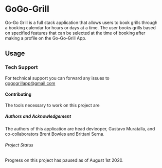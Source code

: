 # GoGo-Grill 

Go-Go Grill is a full stack application that allows users to book grills through a booking calendar for hours or days at a time. The user books grills based on specified features that can be selected at the time of booking after making a profile on the Go-Go-Grill App. 

## Usage 
 

### Tech Support

For technical support you can forward any issues to gogogrillapp@gmail.com

#### Contributing 

The tools necessary to work on this project are 


##### Authors and Acknowledgement 
The authors of this application are head devleoper, Gustavo Muratalla, and co-collaborators Brent Bowles and Brittani Serna. 

###### Project Status

Progress on this project has paused as of August 1st 2020. 
